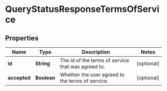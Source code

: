 

# QueryStatusResponseTermsOfService


## Properties

| Name | Type | Description | Notes |
|------------ | ------------- | ------------- | -------------|
|**id** | **String** | The id of the terms of service that was agreed to. |  [optional] |
|**accepted** | **Boolean** | Whether the user agreed to the terms of service. |  [optional] |



